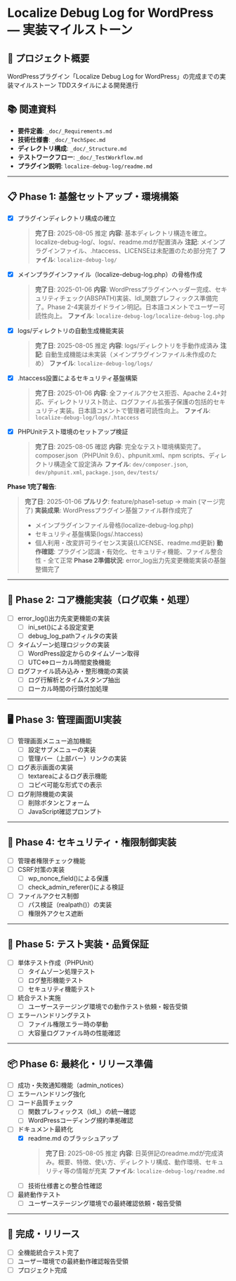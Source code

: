 # Localize Debug Log for WordPress — 実装マイルストーン

## 🎯 プロジェクト概要
WordPressプラグイン「Localize Debug Log for WordPress」の完成までの実装マイルストーン
TDDスタイルによる開発進行

## 📚 関連資料
- **要件定義**: `_doc/_Requirements.md`
- **技術仕様書**: `_doc/_TechSpec.md`
- **ディレクトリ構成**: `_doc/_Structure.md`
- **テストワークフロー**: `_doc/_TestWorkflow.md`
- **プラグイン説明**: `localize-debug-log/readme.md`

---

## 📋 Phase 1: 基盤セットアップ・環境構築
- [x] プラグインディレクトリ構成の確立
  > **完了日**: 2025-08-05 推定
  > **内容**: 基本ディレクトリ構造を確立。localize-debug-log/、logs/、readme.mdが配置済み
  > **注記**: メインプラグインファイル、.htaccess、LICENSEは未配置のため部分完了
  > **ファイル**: `localize-debug-log/`
- [x] メインプラグインファイル（localize-debug-log.php）の骨格作成
  > **完了日**: 2025-01-06
  > **内容**: WordPressプラグインヘッダー完成、セキュリティチェック(ABSPATH)実装、ldl_関数プレフィックス準備完了。Phase 2-4実装ガイドライン明記。日本語コメントでユーザー可読性向上。
  > **ファイル**: `localize-debug-log/localize-debug-log.php`
- [x] logs/ディレクトリの自動生成機能実装
  > **完了日**: 2025-08-05 推定
  > **内容**: logs/ディレクトリを手動作成済み
  > **注記**: 自動生成機能は未実装（メインプラグインファイル未作成のため）
  > **ファイル**: `localize-debug-log/logs/`
- [x] .htaccess設置によるセキュリティ基盤構築
  > **完了日**: 2025-01-06
  > **内容**: 全ファイルアクセス拒否、Apache 2.4+対応、ディレクトリリスト防止、ログファイル拡張子保護の包括的セキュリティ実装。日本語コメントで管理者可読性向上。
  > **ファイル**: `localize-debug-log/logs/.htaccess`
- [x] PHPUnitテスト環境のセットアップ検証
  > **完了日**: 2025-08-05 確認
  > **内容**: 完全なテスト環境構築完了。composer.json（PHPUnit 9.6）、phpunit.xml、npm scripts、ディレクトリ構造全て設定済み
  > **ファイル**: `dev/composer.json`, `dev/phpunit.xml`, `package.json`, `dev/tests/`

**Phase 1完了報告**:
> **完了日**: 2025-01-06
> **プルリク**: feature/phase1-setup → main (マージ完了)
> **実装成果**: WordPressプラグイン基盤ファイル群作成完了
> - メインプラグインファイル骨格(localize-debug-log.php)
> - セキュリティ基盤構築(logs/.htaccess)
> - 個人利用・改変許可ライセンス実装(LICENSE、readme.md更新)
> **動作確認**: プラグイン認識・有効化、セキュリティ機能、ファイル整合性 - 全て正常
> **Phase 2準備状況**: error_log出力先変更機能実装の基盤整備完了

---

## 🔧 Phase 2: コア機能実装（ログ収集・処理）
- [ ] error_log()出力先変更機能の実装
  - [ ] ini_set()による設定変更
  - [ ] debug_log_pathフィルタの実装
- [ ] タイムゾーン処理ロジックの実装
  - [ ] WordPress設定からのタイムゾーン取得
  - [ ] UTC⇔ローカル時間変換機能
- [ ] ログファイル読み込み・整形機能の実装
  - [ ] ログ行解析とタイムスタンプ抽出
  - [ ] ローカル時間の行頭付加処理

---

## 🖥️ Phase 3: 管理画面UI実装
- [ ] 管理画面メニュー追加機能
  - [ ] 設定サブメニューの実装
  - [ ] 管理バー（上部バー）リンクの実装
- [ ] ログ表示画面の実装
  - [ ] textareaによるログ表示機能
  - [ ] コピペ可能な形式での表示
- [ ] ログ削除機能の実装
  - [ ] 削除ボタンとフォーム
  - [ ] JavaScript確認プロンプト

---

## 🔐 Phase 4: セキュリティ・権限制御実装
- [ ] 管理者権限チェック機能
- [ ] CSRF対策の実装
  - [ ] wp_nonce_field()による保護
  - [ ] check_admin_referer()による検証
- [ ] ファイルアクセス制御
  - [ ] パス検証（realpath()）の実装
  - [ ] 権限外アクセス遮断

---

## 🧪 Phase 5: テスト実装・品質保証
- [ ] 単体テスト作成（PHPUnit）
  - [ ] タイムゾーン処理テスト
  - [ ] ログ整形機能テスト
  - [ ] セキュリティ機能テスト
- [ ] 統合テスト実施
  - [ ] ユーザーステージング環境での動作テスト依頼・報告受領
- [ ] エラーハンドリングテスト
  - [ ] ファイル権限エラー時の挙動
  - [ ] 大容量ログファイル時の性能確認

---

## 📦 Phase 6: 最終化・リリース準備
- [ ] 成功・失敗通知機能（admin_notices）
- [ ] エラーハンドリング強化
- [ ] コード品質チェック
  - [ ] 関数プレフィックス（ldl_）の統一確認
  - [ ] WordPressコーディング規約準拠確認
- [ ] ドキュメント最終化
  - [x] readme.md のブラッシュアップ
    > **完了日**: 2025-08-05 推定
    > **内容**: 日英併記のreadme.mdが完成済み。概要、特徴、使い方、ディレクトリ構成、動作環境、セキュリティ等の情報が充実
    > **ファイル**: `localize-debug-log/readme.md`
  - [ ] 技術仕様書との整合性確認
- [ ] 最終動作テスト
  - [ ] ユーザーステージング環境での最終確認依頼・報告受領

---

## 🎉 完成・リリース
- [ ] 全機能統合テスト完了
- [ ] ユーザー環境での最終動作確認報告受領
- [ ] プロジェクト完成
